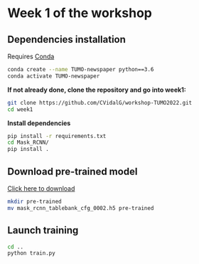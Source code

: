 # Week 1 of the workshop

## Dependencies installation

Requires [Conda](https://docs.conda.io/en/latest/miniconda.html)

```bash
conda create --name TUMO-newspaper python==3.6
conda activate TUMO-newspaper
```

**If not already done, clone the repository and go into week1:**

```bash
git clone https://github.com/CVidalG/workshop-TUMO2022.git
cd week1
```

**Install dependencies**

```bash
pip install -r requirements.txt 
cd Mask_RCNN/
pip install .
```

## Download pre-trained model

[Click here to download](https://www.dropbox.com/s/dcl53rl3xqndfdx/mask_rcnn_tablebank_cfg_0002.h5?dl=1)

```bash
mkdir pre-trained
mv mask_rcnn_tablebank_cfg_0002.h5 pre-trained
```

## Launch training

```bash
cd ..
python train.py
```